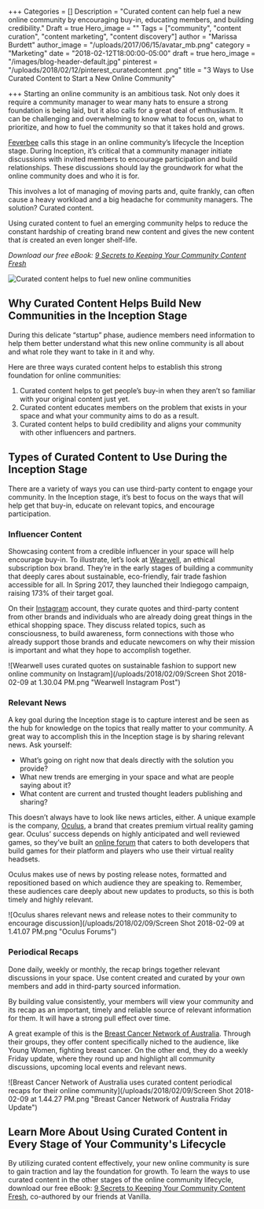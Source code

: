 +++
Categories = []
Description = "Curated content can help fuel a new online community by encouraging buy-in, educating members, and building credibility."
Draft = true
Hero_image = ""
Tags = ["community", "content curation", "content marketing", "content discovery"]
author = "Marissa Burdett"
author_image = "/uploads/2017/06/15/avatar_mb.png"
category = "Marketing"
date = "2018-02-12T18:00:00-05:00"
draft = true
hero_image = "/images/blog-header-default.jpg"
pinterest = "/uploads/2018/02/12/pinterest_curatedcontent .png"
title = "3 Ways to Use Curated Content to Start a New Online Community"

+++
Starting an online community is an ambitious task. Not only does it require a community manager to wear many hats to ensure a strong foundation is being laid, but it also calls for a great deal of enthusiasm. It can be challenging and overwhelming to know what to focus on, what to prioritize, and how to fuel the community so that it takes hold and grows.

[Feverbee](https://www.feverbee.com/ "Feverbee") calls this stage in an online community’s lifecycle the Inception stage. During Inception, it’s critical that a community manager initiate discussions with invited members to encourage participation and build relationships. These discussions should lay the groundwork for what the online community does and who it is for.

This involves a lot of managing of moving parts and, quite frankly, can often cause a heavy workload and a big headache for community managers. The solution? Curated content.

Using curated content to fuel an emerging community helps to reduce the constant hardship of creating brand new content and gives the new content that _is_ created an even longer shelf-life.

_Download our free eBook:_ [_9 Secrets to Keeping Your Community Content Fresh_](https://landing.upcontent.com/vanilla-ebook-download/ "9 Secrets to Keeping Your Community Content Fresh eBook")

![Curated content helps to fuel new online communities](/uploads/2018/02/09/blogimage_curatedcontent.png "3 Ways to Use Curated Content to Start a New Online Community")

## Why Curated Content Helps Build New Communities in the Inception Stage

During this delicate “startup” phase, audience members need information to help them better understand what this new online community is all about and what role they want to take in it and why.

Here are three ways curated content helps to establish this strong foundation for online communities:

1. Curated content helps to get people’s buy-in when they aren’t so familiar with your original content just yet.
2. Curated content educates members on the problem that exists in your space and what your community aims to do as a result.
3. Curated content helps to build credibility and aligns your community with other influencers and partners.

## Types of Curated Content to Use During the Inception Stage

There are a variety of ways you can use third-party content to engage your community. In the Inception stage, it’s best to focus on the ways that will help get that buy-in, educate on relevant topics, and encourage participation.

### Influencer Content

Showcasing content from a credible influencer in your space will help encourage buy-in. To illustrate, let’s look at [Wearwell](https://www.shopwearwell.com/ "Wearwell"), an ethical subscription box brand. They’re in the early stages of building a community that deeply cares about sustainable, eco-friendly, fair trade fashion accessible for all. In Spring 2017, they launched their Indiegogo campaign, raising 173% of their target goal.

On their [Instagram](https://www.instagram.com/shopwearwell/ "Wearwell Instagram") account, they curate quotes and third-party content from other brands and individuals who are already doing great things in the ethical shopping space. They discuss related topics, such as consciousness, to build awareness, form connections with those who already support those brands and educate newcomers on why their mission is important and what they hope to accomplish together.

![Wearwell uses curated quotes on sustainable fashion to support new online community on Instagram](/uploads/2018/02/09/Screen Shot 2018-02-09 at 1.30.04 PM.png "Wearwell Instagram Post")

### Relevant News

A key goal during the Inception stage is to capture interest and be seen as the hub for knowledge on the topics that really matter to your community. A great way to accomplish this in the Inception stage is by sharing relevant news. Ask yourself:

* What’s going on right now that deals directly with the solution you provide?
* What new trends are emerging in your space and what are people saying about it?
* What content are current and trusted thought leaders publishing and sharing?

This doesn’t always have to look like news articles, either. A unique example is the company, [Oculus](https://www.oculus.com/ "Oculus"), a brand that creates premium virtual reality gaming gear. Oculus’ success depends on highly anticipated and well reviewed games, so they’ve built an [online forum](https://forums.oculusvr.com/developer/ "Oculus Forum") that caters to both developers that build games for their platform and players who use their virtual reality headsets.

Oculus makes use of news by posting release notes, formatted and repositioned based on which audience they are speaking to. Remember, these audiences care deeply about new updates to products, so this is both timely and highly relevant.

![Oculus shares relevant news and release notes to their community to encourage discussion](/uploads/2018/02/09/Screen Shot 2018-02-09 at 1.41.07 PM.png "Oculus Forums")

### Periodical Recaps

Done daily, weekly or monthly, the recap brings together relevant discussions in your space. Use content created and curated by your own members and add in third-party sourced information.

By building value consistently, your members will view your community and its recap as an important, timely and reliable source of relevant information for them. It will have a strong pull effect over time.

A great example of this is the [Breast Cancer Network of Australia](https://www.bcna.org.au/ "Breast Cancer Network of Australia"). Through their groups, they offer content specifically niched to the audience, like Young Women, fighting breast cancer. On the other end, they do a weekly Friday update, where they round up and highlight all community discussions, upcoming local events and relevant news.

![Breast Cancer Network of Australia uses curated content periodical recaps for their online community](/uploads/2018/02/09/Screen Shot 2018-02-09 at 1.44.27 PM.png "Breast Cancer Network of Australia Friday Update")

## Learn More About Using Curated Content in Every Stage of Your Community's Lifecycle

By utilizing curated content effectively, your new online community is sure to gain traction and lay the foundation for growth. To learn the ways to use curated content in the other stages of the online community lifecycle, download our free eBook: [9 Secrets to Keeping Your Community Content Fresh](https://landing.upcontent.com/vanilla-ebook-download/ "9 Secrets to Keeping Your Community Content Fresh"), co-authored by our friends at Vanilla.

<script async id="_ck_338119" src="https://forms.convertkit.com/338119?v=6"></script>